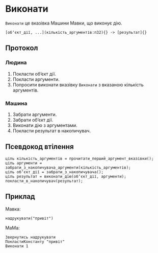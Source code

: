 # Виконати

`Виконати` <keyword>це</keyword> вказівка <subject>Машини Мавки</subject>, що виконує дію.

```
[обʼєкт_дії, ...](кількість_аргументів:п32){} -> [результат]{}
```

## Протокол

### Людина

1. Покласти обʼєкт дії.
2. Покласти аргументи.
3. Попросити виконати вказівку `Виконати` з вказаною кількість аргументів.

### Машина

1. Забрати аргументи.
2. Забрати обʼєкт дії.
3. Виконати дію з аргументами.
4. Покласти результат в накопичувач.

## Псевдокод втілення

```ціль
ціль кількість_аргументів = прочитати_перший_аргумент_вказівки();
ціль аргументи = забрати_з_накопичувача_аргументи(кількість_аргументів);
ціль обʼєкт_дії = забрати_з_накопичувача();
ціль результат = виконати_дію(обʼєкт_дії, аргументи);
покласти_в_накопичувач(результат);
```

## Приклад

<subject>Мавка</subject>:

```мавка
надрукувати("привіт")
```

<subject>МаМа</subject>:

```мама
Звернутись надрукувати
ПокластиКонстанту "привіт"
Виконати 1
```